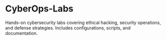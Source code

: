 # CyberOps-Labs
Hands-on cybersecurity labs covering ethical hacking, security operations, and defense strategies. Includes configurations, scripts, and documentation.

